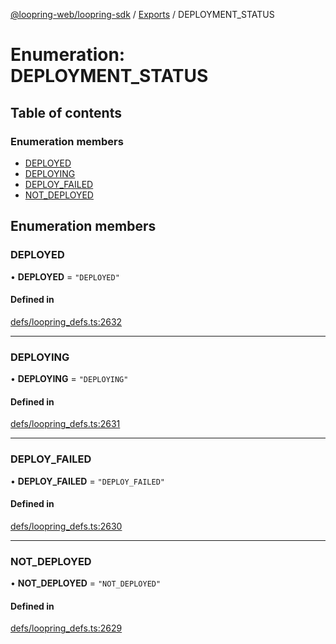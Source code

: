 [@loopring-web/loopring-sdk](../README.md) / [Exports](../modules.md) / DEPLOYMENT\_STATUS

# Enumeration: DEPLOYMENT\_STATUS

## Table of contents

### Enumeration members

- [DEPLOYED](DEPLOYMENT_STATUS.md#deployed)
- [DEPLOYING](DEPLOYMENT_STATUS.md#deploying)
- [DEPLOY\_FAILED](DEPLOYMENT_STATUS.md#deploy_failed)
- [NOT\_DEPLOYED](DEPLOYMENT_STATUS.md#not_deployed)

## Enumeration members

### DEPLOYED

• **DEPLOYED** = `"DEPLOYED"`

#### Defined in

[defs/loopring_defs.ts:2632](https://github.com/Loopring/loopring_sdk/blob/6d0be7c/src/defs/loopring_defs.ts#L2632)

___

### DEPLOYING

• **DEPLOYING** = `"DEPLOYING"`

#### Defined in

[defs/loopring_defs.ts:2631](https://github.com/Loopring/loopring_sdk/blob/6d0be7c/src/defs/loopring_defs.ts#L2631)

___

### DEPLOY\_FAILED

• **DEPLOY\_FAILED** = `"DEPLOY_FAILED"`

#### Defined in

[defs/loopring_defs.ts:2630](https://github.com/Loopring/loopring_sdk/blob/6d0be7c/src/defs/loopring_defs.ts#L2630)

___

### NOT\_DEPLOYED

• **NOT\_DEPLOYED** = `"NOT_DEPLOYED"`

#### Defined in

[defs/loopring_defs.ts:2629](https://github.com/Loopring/loopring_sdk/blob/6d0be7c/src/defs/loopring_defs.ts#L2629)
